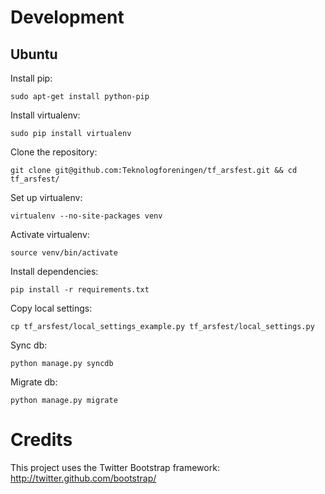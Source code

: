 Development
==========

Ubuntu
-------

Install pip:
```
sudo apt-get install python-pip
```

Install virtualenv:
```
sudo pip install virtualenv
```

Clone the repository:
```
git clone git@github.com:Teknologforeningen/tf_arsfest.git && cd tf_arsfest/
```

Set up virtualenv:
```
virtualenv --no-site-packages venv
```

Activate virtualenv:
```
source venv/bin/activate
```

Install dependencies:
```
pip install -r requirements.txt
```

Copy local settings:
```
cp tf_arsfest/local_settings_example.py tf_arsfest/local_settings.py
```

Sync db:
```
python manage.py syncdb
```

Migrate db:
```
python manage.py migrate
```



Credits
=========
This project uses the Twitter Bootstrap framework:
http://twitter.github.com/bootstrap/
